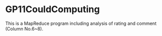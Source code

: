 # GP11CouldComputing
This is a MapReduce program including analysis of rating and comment (Column No.6~8).

